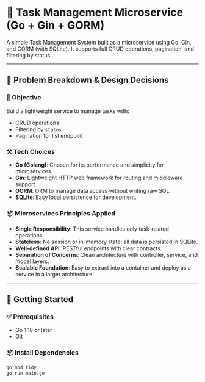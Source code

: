 # 🧩 Task Management Microservice (Go + Gin + GORM)

A simple Task Management System built as a microservice using Go, Gin, and GORM (with SQLite). It supports full CRUD operations, pagination, and filtering by status.

---

## 🧠 Problem Breakdown & Design Decisions

### 🎯 Objective
Build a lightweight service to manage tasks with:
- CRUD operations
- Filtering by `status`
- Pagination for list endpoint

### ⚒️ Tech Choices
- **Go (Golang)**: Chosen for its performance and simplicity for microservices.
- **Gin**: Lightweight HTTP web framework for routing and middleware support.
- **GORM**: ORM to manage data access without writing raw SQL.
- **SQLite**: Easy local persistence for development.

### 📦 Microservices Principles Applied
- **Single Responsibility**: This service handles only task-related operations.
- **Stateless**: No session or in-memory state; all data is persisted in SQLite.
- **Well-defined API**: RESTful endpoints with clear contracts.
- **Separation of Concerns**: Clean architecture with controller, service, and model layers.
- **Scalable Foundation**: Easy to extract into a container and deploy as a service in a larger architecture.

---

## 🚀 Getting Started

### ✅ Prerequisites

- Go 1.18 or later
- Git

### 📦 Install Dependencies

```bash
go mod tidy
go run main.go
